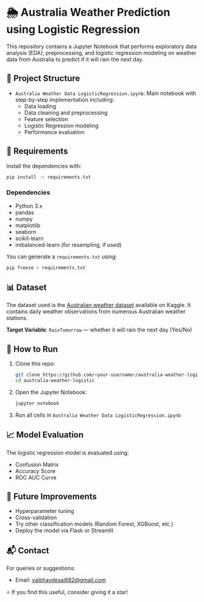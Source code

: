 
# 🌦️ Australia Weather Prediction using Logistic Regression

This repository contains a Jupyter Notebook that performs exploratory data analysis (EDA), preprocessing, and logistic regression modeling on weather data from Australia to predict if it will rain the next day.

## 📁 Project Structure

- `Australia Weather Data LogisticRegression.ipynb`: Main notebook with step-by-step implementation including:
  - Data loading
  - Data cleaning and preprocessing
  - Feature selection
  - Logistic Regression modeling
  - Performance evaluation

## 🔧 Requirements

Install the dependencies with:

```bash
pip install -r requirements.txt
```

### Dependencies

- Python 3.x
- pandas
- numpy
- matplotlib
- seaborn
- scikit-learn
- imbalanced-learn (for resampling, if used)

You can generate a `requirements.txt` using:

```bash
pip freeze > requirements.txt
```

## 📊 Dataset

The dataset used is the [Australian weather dataset](https://www.kaggle.com/jsphyg/weather-dataset-rattle-package) available on Kaggle. It contains daily weather observations from numerous Australian weather stations.

**Target Variable**: `RainTomorrow` — whether it will rain the next day (Yes/No)

## 🚀 How to Run

1. Clone this repo:
   ```bash
   git clone https://github.com/<your-username>/australia-weather-logistic.git
   cd australia-weather-logistic
   ```

2. Open the Jupyter Notebook:
   ```bash
   jupyter notebook
   ```

3. Run all cells in `Australia Weather Data LogisticRegression.ipynb`

## 📈 Model Evaluation

The logistic regression model is evaluated using:
- Confusion Matrix
- Accuracy Score
- ROC AUC Curve

## 🧠 Future Improvements

- Hyperparameter tuning
- Cross-validation
- Try other classification models (Random Forest, XGBoost, etc.)
- Deploy the model via Flask or Streamlit

## 📬 Contact

For queries or suggestions:
- Email: vaibhavdesai682@gmail.com


⭐️ If you find this useful, consider giving it a star!
